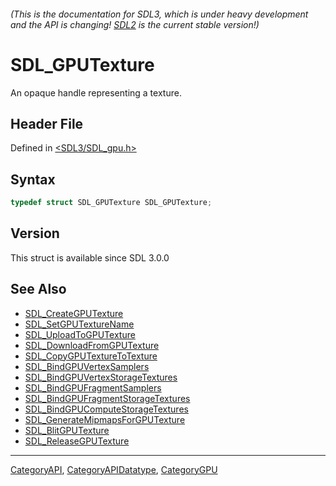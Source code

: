 ###### (This is the documentation for SDL3, which is under heavy development and the API is changing! [SDL2](https://wiki.libsdl.org/SDL2/) is the current stable version!)
# SDL_GPUTexture

An opaque handle representing a texture.

## Header File

Defined in [<SDL3/SDL_gpu.h>](https://github.com/libsdl-org/SDL/blob/main/include/SDL3/SDL_gpu.h)

## Syntax

```c
typedef struct SDL_GPUTexture SDL_GPUTexture;
```

## Version

This struct is available since SDL 3.0.0

## See Also

- [SDL_CreateGPUTexture](SDL_CreateGPUTexture)
- [SDL_SetGPUTextureName](SDL_SetGPUTextureName)
- [SDL_UploadToGPUTexture](SDL_UploadToGPUTexture)
- [SDL_DownloadFromGPUTexture](SDL_DownloadFromGPUTexture)
- [SDL_CopyGPUTextureToTexture](SDL_CopyGPUTextureToTexture)
- [SDL_BindGPUVertexSamplers](SDL_BindGPUVertexSamplers)
- [SDL_BindGPUVertexStorageTextures](SDL_BindGPUVertexStorageTextures)
- [SDL_BindGPUFragmentSamplers](SDL_BindGPUFragmentSamplers)
- [SDL_BindGPUFragmentStorageTextures](SDL_BindGPUFragmentStorageTextures)
- [SDL_BindGPUComputeStorageTextures](SDL_BindGPUComputeStorageTextures)
- [SDL_GenerateMipmapsForGPUTexture](SDL_GenerateMipmapsForGPUTexture)
- [SDL_BlitGPUTexture](SDL_BlitGPUTexture)
- [SDL_ReleaseGPUTexture](SDL_ReleaseGPUTexture)

----
[CategoryAPI](CategoryAPI), [CategoryAPIDatatype](CategoryAPIDatatype), [CategoryGPU](CategoryGPU)

